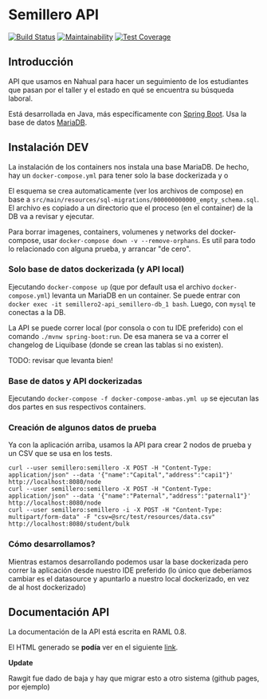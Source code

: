 # Semillero API 

[![Build Status](https://travis-ci.org/nahual/semillero2-api.svg?branch=development)](https://travis-ci.org/nahual/semillero2-api) [![Maintainability](https://api.codeclimate.com/v1/badges/a99a88d28ad37a79dbf6/maintainability)](https://codeclimate.com/github/codeclimate/codeclimate/maintainability) [![Test Coverage](https://api.codeclimate.com/v1/badges/a99a88d28ad37a79dbf6/test_coverage)](https://codeclimate.com/github/codeclimate/codeclimate/test_coverage)

## Introducción

API que usamos en Nahual para hacer un seguimiento de los estudiantes que pasan por el taller y el estado en qué se encuentra su búsqueda laboral.

Está desarrollada en Java, más específicamente con [Spring Boot](https://hub.docker.com/_/mariadb/). Usa la base de datos [MariaDB](https://hub.docker.com/_/mariadb/).

## Instalación DEV

La instalación de los containers nos instala una base MariaDB.
De hecho, hay un `docker-compose.yml` para tener solo la base dockerizada y o

El esquema se crea automaticamente (ver los archivos de compose) en base a `src/main/resources/sql-migrations/000000000000_empty_schema.sql`. El archivo es copiado a un directorio que el proceso (en el container) de la DB va a revisar y ejecutar.

Para borrar imagenes, containers, volumenes y networks del docker-compose, usar `docker-compose down -v --remove-orphans`.
Es util para todo lo relacionado con alguna prueba, y arrancar "de cero".

### Solo base de datos dockerizada (y API local)

Ejecutando `docker-compose up` (que por default usa el archivo `docker-compose.yml`) levanta un MariaDB en un container.
Se puede entrar con `docker exec -it semillero2-api_semillero-db_1 bash`. Luego, con `mysql` te conectas a la DB.

La API se puede correr local (por consola o con tu IDE preferido) con el comando `./mvnw spring-boot:run`. De esa manera se va a correr el changelog de Liquibase (donde se crean las tablas si no existen).

TODO: revisar que levanta bien!

### Base de datos y API dockerizadas

Ejecutando `docker-compose -f docker-compose-ambas.yml up` se ejecutan las dos partes en sus respectivos containers.

### Creación de algunos datos de prueba

Ya con la aplicación arriba, usamos la API para crear 2 nodos de prueba y un CSV que se usa en los tests.

    curl --user semillero:semillero -X POST -H "Content-Type: application/json" --data '{"name":"Capital","address":"capi1"}' http://localhost:8080/node
    curl --user semillero:semillero -X POST -H "Content-Type: application/json" --data '{"name":"Paternal","address":"paternal1"}' http://localhost:8080/node
    curl --user semillero:semillero -i -X POST -H "Content-Type: multipart/form-data" -F "csv=@src/test/resources/data.csv" http://localhost:8080/student/bulk


### Cómo desarrollamos? 

Mientras estamos desarrollando podemos usar la base dockerizada pero correr la aplicación desde nuestro IDE preferido (lo único que deberíamos cambiar es el datasource y apuntarlo a nuestro local dockerizado, en vez de al host dockerizado)

## Documentación API
    
La documentación de la API está escrita en RAML 0.8. 

El HTML generado se **podía** ver en el siguiente [link](https://rawgit.com/nahual/semillero2-api/development/apiV2.html).

**Update**

Rawgit fue dado de baja y hay que migrar esto a otro sistema (github pages, por ejemplo)


